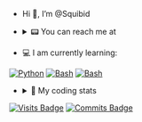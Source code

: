 - Hi 👋, I’m @Squibid 
- <details><summary> 📟 You can reach me at </summary><br />
  
  <a href="https://discord.com"><img src="https://img.shields.io/badge/Squibid4756-404eed?style=for-the-badge&logo=discord&logoColor=white" alt="Discord" /></a> 
  <a href="https://revolt.chat"><img src="https://img.shields.io/badge/@Squibid-ff4654?style=for-the-badge&logo=revolt.chat&logoColor=white" alt="revolt" /></a>

</details>

- 💻 I am currently learning:

<a href="https://www.python.org/"><img src="https://img.shields.io/badge/Python-37709f?style=for-the-badge&logo=python&logoColor=white" alt="Python" /></a> <a href="https://www.gnu.org/software/bash/"><img src="https://img.shields.io/badge/Bash-3D4648?style=for-the-badge&logo=gnu-bash&logoColor=white" alt="Bash" /></a> <a href="open=std.org/jtc1/sc22/wg14"><img src="https://img.shields.io/badge/C-485A62?style=for-the-badge&logo=C&logoColor=white" alt="Bash" /></a>

- <details><summary> 👾 My coding stats</summary><br />

  ![top langs](https://github-readme-stats.vercel.app/api/top-langs/?username=squibid&theme=dark&layout=compact) 
  
  [![GitHub Streak](https://github-readme-streak-stats.herokuapp.com/?user=squibid&theme=dark)](https://git.io/streak-stats)
  
</details>

[![Visits Badge](https://badges.pufler.dev/visits/squibid/squibid)](https://badges.pufler.dev) [![Commits Badge](https://badges.pufler.dev/commits/monthly/squibid)](https://badges.pufler.dev)
